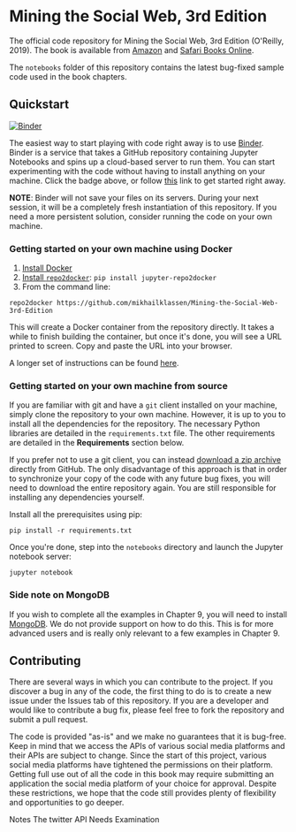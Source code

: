 # Mining the Social Web, 3rd Edition

The official code repository for Mining the Social Web, 3rd Edition (O'Reilly, 2019). The book is available from [Amazon](https://www.amazon.com/dp/1491985046/ref=cm_sw_r_cp_ep_dp_6M-hCbNY7BGB7) and [Safari Books Online](http://shop.oreilly.com/product/0636920056751.do).

The `notebooks` folder of this repository contains the latest bug-fixed sample code used in the book chapters.

## Quickstart

[![Binder](https://mybinder.org/badge_logo.svg)](https://mybinder.org/v2/gh/mikhailklassen/Mining-the-Social-Web-3rd-Edition/master?filepath=notebooks%2F)

The easiest way to start playing with code right away is to use [Binder](https://mybinder.org). Binder is a service that takes a GitHub repository containing Jupyter Notebooks and spins up a cloud-based server to run them. You can start experimenting with the code without having to install anything on your machine. Click the badge above, or follow [this](https://mybinder.org/v2/gh/mikhailklassen/Mining-the-Social-Web-3rd-Edition/binder?filepath=notebooks%2F) link to get started right away.

**NOTE**: Binder will not save your files on its servers. During your next session, it will be a completely fresh instantiation of this repository. If you need a more persistent solution, consider running the code on your own machine.

### Getting started on your own machine using Docker

1. [Install Docker](https://www.docker.com/products/docker-desktop)
2. [Install `repo2docker`](https://github.com/jupyter/repo2docker): `pip install jupyter-repo2docker`
3. From the command line: 

```
repo2docker https://github.com/mikhailklassen/Mining-the-Social-Web-3rd-Edition
```

This will create a Docker container from the repository directly. It takes a while to finish building the container, but once it's done, you will see a URL printed to screen. Copy and paste the URL into your browser.

A longer set of instructions can be found [here](https://towardsdatascience.com/docker-without-the-hassle-b98447caedd8).

### Getting started on your own machine from source 

If you are familiar with git and have a `git` client installed on your machine, simply clone the repository to your own machine. However, it is up to you to install all the dependencies for the repository. The necessary Python libraries are detailed in the `requirements.txt` file. The other requirements are detailed in the **Requirements** section below.

If you prefer not to use a git client, you can instead [download a zip archive](https://github.com/mikhailklassen/Mining-the-Social-Web-3rd-Edition/archive/master.zip) directly from GitHub. The only disadvantage of this approach is that in order to synchronize your copy of the code with any future bug fixes, you will need to download the entire repository again. You are still responsible for installing any dependencies yourself.

Install all the prerequisites using pip:
```
pip install -r requirements.txt
```

Once you're done, step into the `notebooks` directory and launch the Jupyter notebook server:
```
jupyter notebook
```

### Side note on MongoDB

If you wish to complete all the examples in Chapter 9, you will need to install [MongoDB](https://www.mongodb.com/). We do not provide support on how to do this. This is for more advanced users and is really only relevant to a few examples in Chapter 9.

## Contributing

There are several ways in which you can contribute to the project. If you discover a bug in any of the code, the first thing to do is to create a new issue under the Issues tab of this repository. If you are a developer and would like to contribute a bug fix, please feel free to fork the repository and submit a pull request.

The code is provided "as-is" and we make no guarantees that it is bug-free. Keep in mind that we access the APIs of various social media platforms and their APIs are subject to change. Since the start of this project, various social media platforms have tightened the permissions on their platform. Getting full use out of all the code in this book may require submitting an application the social media platform of your choice for approval. Despite these restrictions, we hope that the code still provides plenty of flexibility and opportunities to go deeper.


 Notes
The twitter API Needs Examination